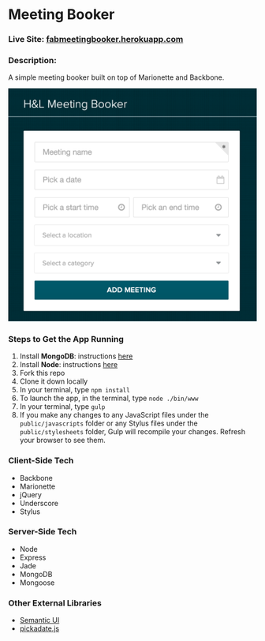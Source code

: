 # Meeting Booker

### Live Site: [fabmeetingbooker.herokuapp.com](http://fabmeetingbooker.herokuapp.com/)

### Description:
A simple meeting booker built on top of Marionette and Backbone.

![Meeting Booker](/public/images/meetingBookerScreenshot.png)

### Steps to Get the App Running
1. Install **MongoDB**: instructions [here](http://docs.mongodb.org/manual/installation)
2. Install **Node**: instructions [here](http://nodejs.org)
3. Fork this repo
4. Clone it down locally
5. In your terminal, type `npm install`
6. To launch the app, in the terminal, type `node ./bin/www`
6. In your terminal, type `gulp`
7. If you make any changes to any JavaScript files under the `public/javascripts` folder or any Stylus files under the `public/stylesheets` folder, Gulp will recompile your changes. Refresh your browser to see them.

### Client-Side Tech
* Backbone
* Marionette
* jQuery
* Underscore
* Stylus

### Server-Side Tech
* Node
* Express
* Jade
* MongoDB
* Mongoose

### Other External Libraries
* [Semantic UI](http://semantic-ui.com)
* [pickadate.js](http://amsul.ca/pickadate.js/index.htm)